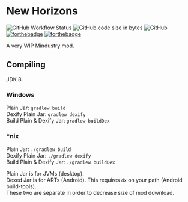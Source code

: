 # New Horizons
![GitHub Workflow Status](https://img.shields.io/github/workflow/status/Sonnicon/mindustry-newhorizons/Java%20CI%20with%20Gradle?style=for-the-badge) 
![GitHub code size in bytes](https://img.shields.io/github/languages/code-size/Sonnicon/mindustry-newhorizons?style=for-the-badge) 
![GitHub](https://img.shields.io/github/license/Sonnicon/mindustry-newhorizons?style=for-the-badge)\
[![forthebadge](https://forthebadge.com/images/badges/made-with-crayons.svg)](https://forthebadge.com)
[![forthebadge](https://forthebadge.com/images/badges/uses-badges.svg)](https://forthebadge.com)

A very WIP Mindustry mod.

## Compiling
JDK 8.

### Windows
Plain Jar: `gradlew build`\
Dexify Plain Jar: `gradlew dexify`\
Build Plain & Dexify Jar: `gradlew buildDex`

### *nix
Plain Jar: `./gradlew build`\
Dexify Plain Jar: `./gradlew dexify`\
Build Plain & Dexify Jar: `./gradlew buildDex`

Plain Jar is for JVMs (desktop).\
Dexed Jar is for ARTs (Android). This requires `dx` on your path (Android build-tools).\
These two are separate in order to decrease size of mod download.
